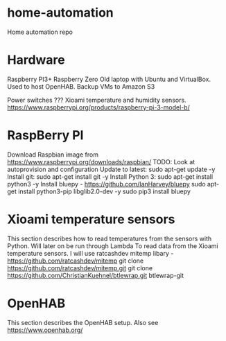 # home-automation
Home automation repo

# Hardware
Raspberry PI3+
Raspberry Zero
Old laptop with Ubuntu and VirtualBox. Used to host OpenHAB. Backup VMs to Amazon S3

Power switches ???
Xioami temperature and humidity sensors. https://www.raspberrypi.org/products/raspberry-pi-3-model-b/

# RaspBerry PI
Download Raspbian image from https://www.raspberrypi.org/downloads/raspbian/
TODO: Look at autoprovision and configuration
Update to latest: 
sudo apt-get update -y
Install git:
sudo apt-get install git -y
Install Python 3:
sudo apt-get install python3 -y
Install bluepy - https://github.com/IanHarvey/bluepy
sudo apt-get install python3-pip libglib2.0-dev -y
sudo pip3 install bluepy

# Xioami temperature sensors
This section describes how to read temperatures from the sensors with Python. Will later on be run through Lambda
To read data from the Xioami temperature sensors. 
I will use ratcashdev mitemp libary - https://github.com/ratcashdev/mitemp
git clone https://github.com/ratcashdev/mitemp.git
git clone https://github.com/ChristianKuehnel/btlewrap.git btlewrap-git

# OpenHAB
This section describes the OpenHAB setup. Also see https://www.openhab.org/


